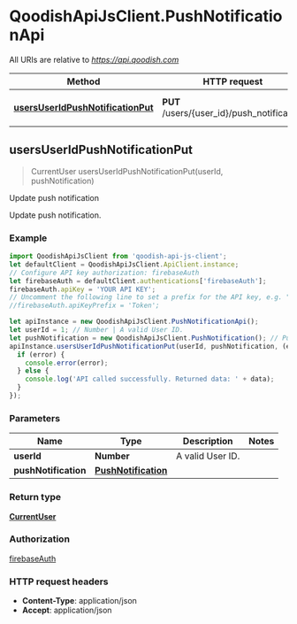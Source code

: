 # QoodishApiJsClient.PushNotificationApi

All URIs are relative to *https://api.qoodish.com*

Method | HTTP request | Description
------------- | ------------- | -------------
[**usersUserIdPushNotificationPut**](PushNotificationApi.md#usersUserIdPushNotificationPut) | **PUT** /users/{user_id}/push_notification | Update push notification



## usersUserIdPushNotificationPut

> CurrentUser usersUserIdPushNotificationPut(userId, pushNotification)

Update push notification

Update push notification.

### Example

```javascript
import QoodishApiJsClient from 'qoodish-api-js-client';
let defaultClient = QoodishApiJsClient.ApiClient.instance;
// Configure API key authorization: firebaseAuth
let firebaseAuth = defaultClient.authentications['firebaseAuth'];
firebaseAuth.apiKey = 'YOUR API KEY';
// Uncomment the following line to set a prefix for the API key, e.g. "Token" (defaults to null)
//firebaseAuth.apiKeyPrefix = 'Token';

let apiInstance = new QoodishApiJsClient.PushNotificationApi();
let userId = 1; // Number | A valid User ID.
let pushNotification = new QoodishApiJsClient.PushNotification(); // PushNotification | 
apiInstance.usersUserIdPushNotificationPut(userId, pushNotification, (error, data, response) => {
  if (error) {
    console.error(error);
  } else {
    console.log('API called successfully. Returned data: ' + data);
  }
});
```

### Parameters


Name | Type | Description  | Notes
------------- | ------------- | ------------- | -------------
 **userId** | **Number**| A valid User ID. | 
 **pushNotification** | [**PushNotification**](PushNotification.md)|  | 

### Return type

[**CurrentUser**](CurrentUser.md)

### Authorization

[firebaseAuth](../README.md#firebaseAuth)

### HTTP request headers

- **Content-Type**: application/json
- **Accept**: application/json

